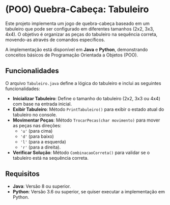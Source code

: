 # (POO) Quebra-Cabeça: Tabuleiro

Este projeto implementa um jogo de quebra-cabeça baseado em um tabuleiro que pode ser configurado em diferentes tamanhos (2x2, 3x3, 4x4). O objetivo é organizar as peças do tabuleiro na sequência correta, movendo-as através de comandos específicos.

A implementação está disponível em **Java** e **Python**, demonstrando conceitos básicos de Programação Orientada a Objetos (POO).

## Funcionalidades

O arquivo `Tabuleiro.java` define a lógica do tabuleiro e inclui as seguintes funcionalidades:

- **Inicializar Tabuleiro**: Define o tamanho do tabuleiro (2x2, 3x3 ou 4x4) com base na entrada inicial.
- **Exibir Tabuleiro**: Método `PrintTabuleiro()` para exibir o estado atual do tabuleiro no console.
- **Movimentar Peças**: Método `TrocarPecas(char movimento)` para mover as peças nas direções: 
  - `'u'` (para cima)
  - `'d'` (para baixo)
  - `'l'` (para a esquerda)
  - `'r'` (para a direita).
- **Verificar Solução**: Método `CombinacaoCorreta()` para validar se o tabuleiro está na sequência correta.

## Requisitos

- **Java**: Versão 8 ou superior.
- **Python**: Versão 3.6 ou superior, se quiser executar a implementação em Python.
